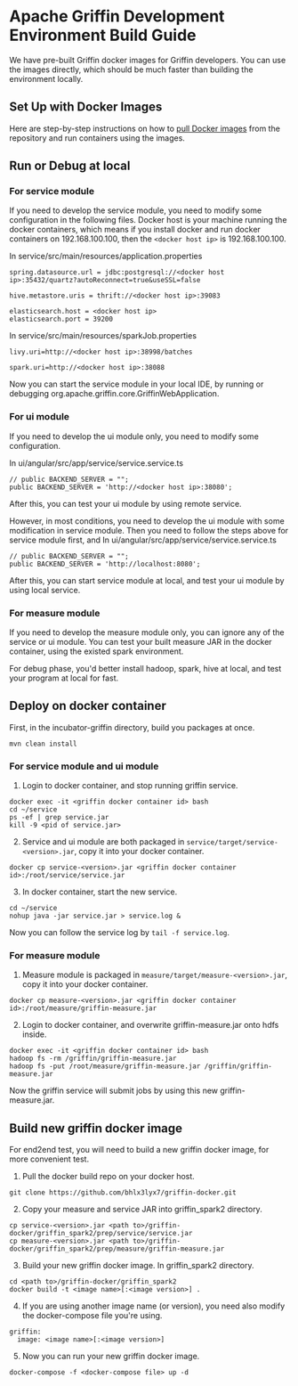 <!--
Licensed to the Apache Software Foundation (ASF) under one
or more contributor license agreements.  See the NOTICE file
distributed with this work for additional information
regarding copyright ownership.  The ASF licenses this file
to you under the Apache License, Version 2.0 (the
"License"); you may not use this file except in compliance
with the License.  You may obtain a copy of the License at

  http://www.apache.org/licenses/LICENSE-2.0

Unless required by applicable law or agreed to in writing,
software distributed under the License is distributed on an
"AS IS" BASIS, WITHOUT WARRANTIES OR CONDITIONS OF ANY
KIND, either express or implied.  See the License for the
specific language governing permissions and limitations
under the License.
-->

# Apache Griffin Development Environment Build Guide
We have pre-built Griffin docker images for Griffin developers. You can use the images directly, which should be much faster than building the environment locally.

## Set Up with Docker Images
Here are step-by-step instructions on how to [pull Docker images](../docker/griffin-docker-guide.md#environment-preparation) from the repository and run containers using the images.

## Run or Debug at local
### For service module
If you need to develop the service module, you need to modify some configuration in the following files.
Docker host is your machine running the docker containers, which means if you install docker and run docker containers on 192.168.100.100, then the `<docker host ip>` is 192.168.100.100.

In service/src/main/resources/application.properties
```
spring.datasource.url = jdbc:postgresql://<docker host ip>:35432/quartz?autoReconnect=true&useSSL=false

hive.metastore.uris = thrift://<docker host ip>:39083

elasticsearch.host = <docker host ip>
elasticsearch.port = 39200
```

In service/src/main/resources/sparkJob.properties
```
livy.uri=http://<docker host ip>:38998/batches

spark.uri=http://<docker host ip>:38088
```

Now you can start the service module in your local IDE, by running or debugging org.apache.griffin.core.GriffinWebApplication.

### For ui module
If you need to develop the ui module only, you need to modify some configuration.

In ui/angular/src/app/service/service.service.ts
```
// public BACKEND_SERVER = "";
public BACKEND_SERVER = 'http://<docker host ip>:38080';
```
After this, you can test your ui module by using remote service.

However, in most conditions, you need to develop the ui module with some modification in service module.
Then you need to follow the steps above for service module first, and
In ui/angular/src/app/service/service.service.ts
```
// public BACKEND_SERVER = "";
public BACKEND_SERVER = 'http://localhost:8080';
```
After this, you can start service module at local, and test your ui module by using local service.

### For measure module
If you need to develop the measure module only, you can ignore any of the service or ui module.
You can test your built measure JAR in the docker container, using the existed spark environment.

For debug phase, you'd better install hadoop, spark, hive at local, and test your program at local for fast.

## Deploy on docker container
First, in the incubator-griffin directory, build you packages at once.
```
mvn clean install
```

### For service module and ui module
1. Login to docker container, and stop running griffin service.
```
docker exec -it <griffin docker container id> bash
cd ~/service
ps -ef | grep service.jar
kill -9 <pid of service.jar>
```
2. Service and ui module are both packaged in `service/target/service-<version>.jar`, copy it into your docker container.
```
docker cp service-<version>.jar <griffin docker container id>:/root/service/service.jar
```
3. In docker container, start the new service.
```
cd ~/service
nohup java -jar service.jar > service.log &
```
Now you can follow the service log by `tail -f service.log`.

### For measure module
1. Measure module is packaged in `measure/target/measure-<version>.jar`, copy it into your docker container.
```
docker cp measure-<version>.jar <griffin docker container id>:/root/measure/griffin-measure.jar
```
2. Login to docker container, and overwrite griffin-measure.jar onto hdfs inside.
```
docker exec -it <griffin docker container id> bash
hadoop fs -rm /griffin/griffin-measure.jar
hadoop fs -put /root/measure/griffin-measure.jar /griffin/griffin-measure.jar
```
Now the griffin service will submit jobs by using this new griffin-measure.jar.

## Build new griffin docker image
For end2end test, you will need to build a new griffin docker image, for more convenient test.
1. Pull the docker build repo on your docker host.
```
git clone https://github.com/bhlx3lyx7/griffin-docker.git
```
2. Copy your measure and service JAR into griffin_spark2 directory.
```
cp service-<version>.jar <path to>/griffin-docker/griffin_spark2/prep/service/service.jar
cp measure-<version>.jar <path to>/griffin-docker/griffin_spark2/prep/measure/griffin-measure.jar
```
3. Build your new griffin docker image.
In griffin_spark2 directory.
```
cd <path to>/griffin-docker/griffin_spark2
docker build -t <image name>[:<image version>] .
```
4. If you are using another image name (or version), you need also modify the docker-compose file you're using.
```
griffin:
  image: <image name>[:<image version>]
```
5. Now you can run your new griffin docker image.
```
docker-compose -f <docker-compose file> up -d
```
